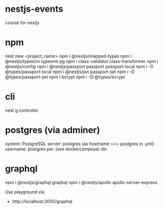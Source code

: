 # nestjs-events

course for nestjs

# npm

nest new <project_name>
npm i @nestjs/mapped-types
npm i @nestjs/typeorm typeorm pg
npm i class-validator class-transformer
npm i @nestjs/config
npm i @nestjs/passport passport passport-local
npm i -D @types/passport-local
npm i @nestjs/jwt passport-jwt
npm i -D @types/passport-jwt
npm i bcrypt
npm i -D @types/bcrypt

# cli

nest g controller <name>

# postgres (via adminer)

system: PostgreSQL
server: postgres (as hostname === postgres in .yml)
username: postgres
pw: (see dockercompose)
db: <nothing>

# graphql

npm i @nestjs/graphql graphql
npm i @nestjs/apollo apollo-server-express

Use playground via

- http://localhost:3000/graphql

